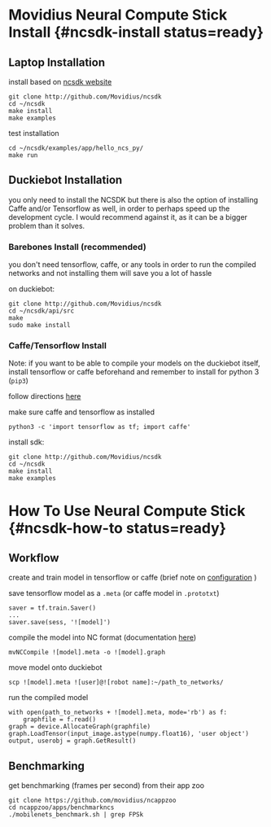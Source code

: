 # Movidius Neural Compute Stick Install {#ncsdk-install status=ready}

## Laptop Installation
install based on [ncsdk website](https://movidius.github.io/ncsdk/install.html)


    git clone http://github.com/Movidius/ncsdk
    cd ~/ncsdk
    make install
    make examples


test installation

    cd ~/ncsdk/examples/app/hello_ncs_py/
    make run


## Duckiebot Installation

you only need to install the NCSDK but there is also the option of installing Caffe and/or Tensorflow as well, in order to perhaps speed up the development cycle. I would recommend against it, as it can be a bigger problem than it solves.

### Barebones Install (recommended)
you don't need tensorflow, caffe, or any tools in order to run the compiled networks and not installing them will save you a lot of hassle

on duckiebot:

    git clone http://github.com/Movidius/ncsdk
    cd ~/ncsdk/api/src
    make
    sudo make install


### Caffe/Tensorflow Install

Note: if you want to be able to compile your models on the duckiebot itself, install tensorflow or caffe beforehand and remember to install for python 3 (`pip3`)

follow directions [here](#caffe-tensorflow-install)

make sure caffe and tensorflow as installed

    python3 -c 'import tensorflow as tf; import caffe'


install sdk:

    git clone http://github.com/Movidius/ncsdk
    cd ~/ncsdk
    make install
    make examples


# How To Use Neural Compute Stick {#ncsdk-how-to status=ready}

## Workflow

create and train model in tensorflow or caffe (brief note on [configuration](https://movidius.github.io/ncsdk/configure_network.html) )

save tensorflow model as a `.meta`  (or caffe model in `.prototxt`)

    saver = tf.train.Saver()
    ...
    saver.save(sess, '![model]')

compile the model into NC format (documentation [here](https://movidius.github.io/ncsdk/tools/compile.html))


    mvNCCompile ![model].meta -o ![model].graph


move model onto duckiebot

    scp ![model].meta ![user]@![robot name]:~/path_to_networks/

run the compiled model

    with open(path_to_networks + ![model].meta, mode='rb') as f:
        graphfile = f.read()
    graph = device.AllocateGraph(graphfile)
    graph.LoadTensor(input_image.astype(numpy.float16), 'user object')
    output, userobj = graph.GetResult()

## Benchmarking

get benchmarking (frames per second) from their app zoo

    git clone https://github.com/movidius/ncappzoo
    cd ncappzoo/apps/benchmarkncs
    ./mobilenets_benchmark.sh | grep FPSk
